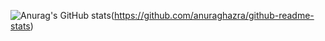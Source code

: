 ![Anurag's GitHub stats](https://github-readme-stats.vercel.app/api?username=KBjtcsm&show_icons=true&theme=radical)(https://github.com/anuraghazra/github-readme-stats)
